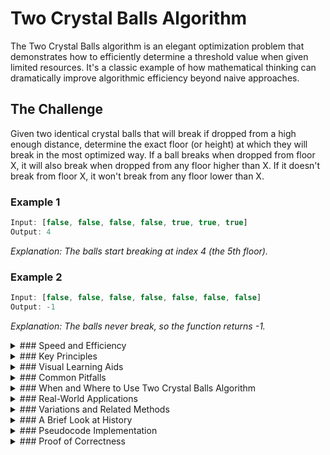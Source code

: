 # Two Crystal Balls Algorithm

The Two Crystal Balls algorithm is an elegant optimization problem that demonstrates how to efficiently determine a threshold value when given limited resources. It's a classic example of how mathematical thinking can dramatically improve algorithmic efficiency beyond naive approaches.

## The Challenge

Given two identical crystal balls that will break if dropped from a high enough distance, determine the exact floor (or height) at which they will break in the most optimized way. If a ball breaks when dropped from floor X, it will also break when dropped from any floor higher than X. If it doesn't break from floor X, it won't break from any floor lower than X.

### Example 1

```js
Input: [false, false, false, false, true, true, true]
Output: 4
```

_Explanation: The balls start breaking at index 4 (the 5th floor)._

### Example 2

```js
Input: [false, false, false, false, false, false, false]
Output: -1
```

_Explanation: The balls never break, so the function returns -1._

<details>
<summary>
### Speed and Efficiency
</summary>

The Two Crystal Balls algorithm demonstrates a significant optimization over naive approaches:

- **Time Complexity**:
  - **Naive Approach (Linear Search):** $O(n)$ - checking each floor one by one
  - **Binary Search Approach:** Not viable due to the constraint of having only two balls
  - **Optimal Solution:** $O(\sqrt{n})$ - jumping by square root intervals
- **Space Complexity:** $O(1)$ as it requires only a constant amount of extra space regardless of input size.
</details>
<details>
<summary>
### Key Principles
</summary>

The algorithm is built on several key insights:

- **Resource Conservation:** With only two balls, we must carefully plan how to use each one.

- **Jump-then-Linear Strategy:** Use the first ball to identify a range, then the second ball for precise determination.

- **Square Root Jumping:** The mathematical insight that jumping by $\sqrt{n}$ intervals minimizes the worst-case number of drops.

- **Worst-Case Optimization:** The algorithm is designed to minimize the maximum number of drops required in any scenario.

- **Monotonicity Property:** Leverages the fact that if a ball breaks at floor X, it will break at all floors above X.
</details>
<details>
<summary>
### Visual Learning Aids
</summary>

For those who benefit from visual explanations, consider checking out these resources for interactive and animated guides:

- [Two Crystal Balls Problem - ThePrimeagen](https://www.youtube.com/watch?v=Fp7usgx_CvM)
- [Two Crystal Balls Problem Explained - FrontendMasters](https://frontendmasters.com/courses/algorithms/two-crystal-balls-problem/)
- [Interactive Visualization of Two Crystal Balls Problem](https://www.cs.usfca.edu/~galles/visualization/Search.html)
- [MIT OpenCourseWare - Programming for the Puzzled](https://ocw.mit.edu/courses/6-s095-programming-for-the-puzzled-january-iap-2018/)

</details>
<details>
<summary>
### Common Pitfalls
</summary>

When implementing the Two Crystal Balls algorithm, be mindful of these common challenges:

- **Incorrect Jump Size:** Using a jump size other than $\sqrt{n}$ will result in suboptimal performance.

- **Off-by-One Errors:** Miscalculating the starting point for the linear search after the first ball breaks.

- **Edge Cases:** Failing to handle scenarios where the balls never break or break at the very first floor.

- **Premature Optimization:** Attempting to use binary search, which doesn't work with the two-ball constraint.
</details>
<details>
<summary>
### When and Where to Use Two Crystal Balls Algorithm
</summary>

This algorithm is particularly useful in scenarios such as:

- **Threshold Detection:** Finding the exact point where a state change occurs in a monotonic sequence.

- **Resource-Constrained Testing:** When testing resources are limited and each test has a potential cost.

- **Quality Assurance:** Determining minimum requirements for product failure with limited test samples.

- **Network Latency Testing:** Finding bandwidth thresholds with limited probe attempts.

However, it may not be the best choice for:

- **Non-monotonic Data:** Where the property being tested doesn't follow a clear threshold pattern.

- **Unlimited Resources:** When there's no constraint on the number of tests that can be performed.
</details>
<details>
<summary>
### Real-World Applications
</summary>

The Two Crystal Balls problem has practical applications beyond theoretical computer science:

- **Software Testing:** Determining the minimum load at which a system fails.

- **Materials Science:** Testing material breaking points with limited samples.

- **Network Engineering:** Finding bandwidth thresholds with minimal probing.

- **Quality Control:** Determining minimum requirements for product failure with limited test units.

- **Binary Deployment:** Finding problematic commits in a sequence with limited test environments.
</details>
<details>
<summary>
### Variations and Related Methods
</summary>

Several variations and related algorithms exist:

- **Multiple Crystal Balls:** Extensions where more than two balls are available, allowing for even more efficient algorithms.

- **Egg Dropping Puzzle:** A classic variation where you determine the highest floor from which eggs can be dropped without breaking.

- **r-ary Representation:** Using different number systems to optimize for more than two balls.

- **Dynamic Programming Solution:** For the generalized k-balls, n-floors problem.
</details>
<details>
<summary>
### A Brief Look at History
</summary>

The Two Crystal Balls problem is a classic example of an optimization puzzle in computer science and mathematics. It has been a staple in algorithm courses and technical interviews for decades. The problem elegantly demonstrates how mathematical thinking can lead to solutions that are dramatically more efficient than naive approaches, making it a valuable teaching tool for algorithm design principles.

</details>
<details>
<summary>
### Pseudocode Implementation
</summary>

```
function twoCrystalBalls(breaks):
    // Calculate jump length with sqrt of array length
    jumpLength = floor(sqrt(breaks.length))
    
    // First phase: Use first ball to find approximate breaking point
    i = 0
    while i < breaks.length:
        if breaks[i] is true:
            break
        i = i + jumpLength
    
    // Second phase: Use second ball for precise determination
    // Go back to the last known safe position
    i = i - jumpLength
    
    // Linear search from the last safe position
    for j = i to min(i + jumpLength - 1, breaks.length - 1):
        if breaks[j] is true:
            return j
    
    // If no breaking point found
    return -1
```
</details>
<details>
<summary>
### Proof of Correctness
</summary>

The Two Crystal Balls algorithm's correctness can be proven through the following logical steps:

1. **Completeness:** The algorithm examines the array in two phases:
   - Phase 1: Jumps by √n intervals until finding a breaking point
   - Phase 2: Linearly searches the last interval before breaking

2. **Termination:** The algorithm is guaranteed to terminate because:
   - The jump phase has a maximum of √n iterations
   - The linear search phase examines at most √n elements
   - Both phases have clear termination conditions

3. **Correctness of Match:** When a breaking point is found:
   - In Phase 1: We identify the approximate range
   - In Phase 2: We find the exact first occurrence of a true value

4. **Correctness of Not Found Case:** If no breaking point exists:
   - Either Phase 1 completes without finding a true value
   - Or Phase 2 completes without finding a true value
   - The algorithm correctly returns -1

5. **Optimality:** The algorithm achieves O(√n) time complexity because:
   - At most √n jumps are performed in Phase 1
   - At most √n steps are performed in Phase 2
   - The sum of these operations is 2√n, which is O(√n)

This proof demonstrates that the Two Crystal Balls algorithm will always:
- Find the first breaking point if it exists
- Correctly report when no breaking point exists
- Do so in O(√n) time, which is optimal given the constraints

</details>